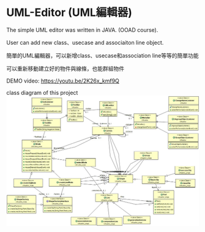 # UML-Editor (UML編輯器)
The simple UML editor was written in JAVA. (OOAD course).

User can add new class、usecase and associaiton line object.

簡單的UML編輯器，可以新增class、usecase和association line等等的簡單功能

可以重新移動建立好的物件與線條，也能群組物件

DEMO video: https://youtu.be/2K26x_kmf9Q

class diagram of this project
![UML1](https://raw.githubusercontent.com/AwenHuang/UML-Editor/master/class%20diagram.jpg)
